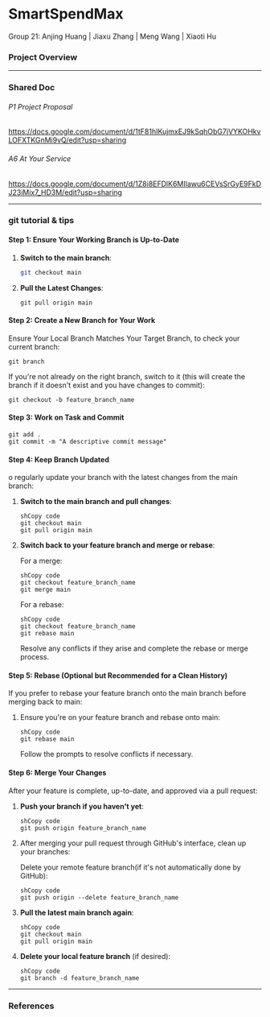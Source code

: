 # SmartSpendMax

Group 21: Anjing Huang | Jiaxu Zhang | Meng Wang | Xiaoti Hu

### Project Overview

------



### Shared Doc

###### P1 Project Proposal 

https://docs.google.com/document/d/1tF81hIKujmxEJ9kSqhObG7jVYKOHkvLOFXTKGnMi9vQ/edit?usp=sharing

###### A6 At Your Service 

https://docs.google.com/document/d/1Z8i8EFDlK6MIIawu6CEVsSrGyE9FkDJ23iMix7_HD3M/edit?usp=sharing

------

### git tutorial & tips

#### Step 1: Ensure Your Working Branch is Up-to-Date

1. **Switch to the main branch**:

   ```sh
   git checkout main
   ```

2. **Pull the Latest Changes**:

   ```
   git pull origin main
   ```

#### Step 2: Create a New Branch for Your Work

Ensure Your Local Branch Matches Your Target Branch, to check your current branch:

```
git branch
```

If you're not already on the right branch, switch to it (this will create the branch if it doesn't exist and you have changes to commit):

```
git checkout -b feature_branch_name
```

#### Step 3: Work on Task and Commit

```
git add .
git commit -m "A descriptive commit message"
```

#### Step 4: Keep Branch Updated

o regularly update your branch with the latest changes from the main branch:

1. **Switch to the main branch and pull changes**:

   ```
   shCopy code
   git checkout main
   git pull origin main
   ```

2. **Switch back to your feature branch and merge or rebase**:

   For a merge:

   ```
   shCopy code
   git checkout feature_branch_name
   git merge main
   ```

   For a rebase:

   ```
   shCopy code
   git checkout feature_branch_name
   git rebase main
   ```

   Resolve any conflicts if they arise and complete the rebase or merge process.

#### Step 5: Rebase (Optional but Recommended for a Clean History)

If you prefer to rebase your feature branch onto the main branch before merging back to main:

1. Ensure you're on your feature branch and rebase onto main:

   ```
   shCopy code
   git rebase main
   ```

   Follow the prompts to resolve conflicts if necessary.

#### Step 6: Merge Your Changes

After your feature is complete, up-to-date, and approved via a pull request:

1. **Push your branch if you haven't yet**:

   ```
   shCopy code
   git push origin feature_branch_name
   ```

2. After merging your pull request through GitHub's interface, clean up your branches:

   Delete your remote feature branch(if it's not automatically done by GitHub):

   ```
   shCopy code
   git push origin --delete feature_branch_name
   ```

3. **Pull the latest main branch again**:

   ```
   shCopy code
   git checkout main
   git pull origin main
   ```

4. **Delete your local feature branch** (if desired):

   ```
   shCopy code
   git branch -d feature_branch_name
   ```

------

### References
